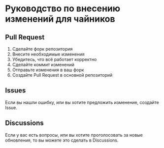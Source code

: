 # Руководство по внесению изменений для чайников

## Pull Request

1. Сделайте форк репозитория
3. Внесите необходимые изменения
4. Убедитесь, что всё работает корректно
5. Сделайте коммит изменений
6. Отправьте изменения в ваш форк
7. Создайте Pull Request в основной репозиторий

## Issues

Если вы нашли ошибку, или вы хотите предложить изменение, создайте Issue.

## Discussions

Если у вас есть вопросы, или вы хотите проголосовать за новые обновления, то вы можете это сделать в Discussions.